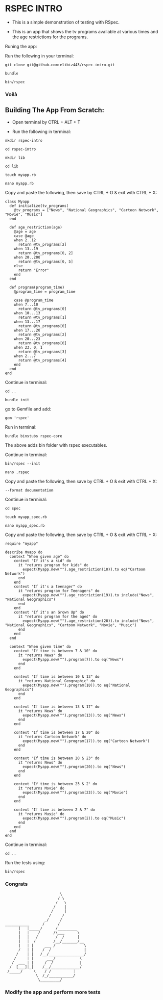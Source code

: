 # RSPEC INTRO

* This is a simple demonstration of testing with RSpec.

* This is an app that shows the tv programs available at various times and the age restrictions for the programs.

Runing the app:

Run the following in your terminal:

```
git clone git@github.com:elibiz443/rspec-intro.git
```
```
bundle
```
```
bin/rspec
```
### Voilà 

## Building The App From Scratch:

* Open terminal by CTRL + ALT + T

* Run the following in terminal:
```
mkdir rspec-intro
```
```
cd rspec-intro
```
```
mkdir lib
```
```
cd lib
```
```
touch myapp.rb
```
```
nano myapp.rb
```

Copy and paste the following, then save by CTRL + O & exit with CTRL + X:
```
class Myapp
  def initialize(tv_programs)
    @tv_programs = ["News", "National Geographics", "Cartoon Network", "Movie", "Music"]
  end

  def age_restriction(age)
    @age = age
    case @age
    when 2..12
      return @tv_programs[2]
    when 13..19
      return @tv_programs[0, 2]
    when 20..200
      return @tv_programs[0, 5]
    else
      return "Error"
    end
  end

  def program(program_time)
    @program_time = program_time 

    case @program_time
    when 7...10
      return @tv_programs[0]
    when 10...13
      return @tv_programs[1]
    when 13...17
      return @tv_programs[0]
    when 17...20
      return @tv_programs[2]
    when 20...23
      return @tv_programs[0]
    when 23, 0, 1
      return @tv_programs[3]
    when 2...7
      return @tv_programs[4]
    end
  end
end
```
Continue in terminal:
```
cd ..
```
```
bundle init
```
go to Gemfile and add:
```
gem 'rspec'
```
Run in terminal:
```
bundle binstubs rspec-core
```
The above adds bin folder with rspec executables.

Continue in terminal:
```
bin/rspec --init
```
```
nano .rspec
```
Copy and paste the following, then save by CTRL + O & exit with CTRL + X:
```
--format documentation
```
Continue in terminal:
```
cd spec
```
```
touch myapp_spec.rb
```
```
nano myapp_spec.rb
```
Copy and paste the following, then save by CTRL + O & exit with CTRL + X:
```
require "myapp"

describe Myapp do
  context "When given age" do
    context "If it's a kid" do
      it "returns program for kids" do
        expect(Myapp.new("").age_restriction(10)).to eq("Cartoon Network")
      end
    end
    context "If it's a teenager" do
      it "returns program for Teenagers" do
        expect(Myapp.new("").age_restriction(19)).to include("News", "National Geographics")
      end
    end
    context "If it's an Grown Up" do
      it "returns program for the aged" do
        expect(Myapp.new("").age_restriction(20)).to include("News", "National Geographics", "Cartoon Network", "Movie", "Music")
      end
    end
  end

  context "When given time" do
    context "If time is between 7 & 10" do
      it "returns News" do
        expect(Myapp.new("").program(7)).to eq("News")
      end
    end

    context "If time is between 10 & 13" do
      it "returns National Geographic" do
        expect(Myapp.new("").program(10)).to eq("National Geographics")
      end
    end

    context "If time is between 13 & 17" do
      it "returns News" do
        expect(Myapp.new("").program(13)).to eq("News")
      end
    end

    context "If time is between 17 & 20" do
      it "returns Cartoon Network" do
        expect(Myapp.new("").program(17)).to eq("Cartoon Network")
      end
    end

    context "If time is between 20 & 23" do
      it "returns News" do
        expect(Myapp.new("").program(20)).to eq("News")
      end
    end

    context "If time is between 23 & 2" do
      it "returns Movie" do
        expect(Myapp.new("").program(23)).to eq("Movie")
      end
    end

    context "If time is between 2 & 7" do
      it "returns Music" do
        expect(Myapp.new("").program(2)).to eq("Music")
      end
    end
  end
end
```
Continue in terminal:
```
cd ..
```
Run the tests using:
```
bin/rspec
```
### Congrats
                             \
                            / \
                           /   \
                          /    |
                         /     |
                        /     /
                      _/     /
    ___________      /      /
          |   |_____/      /_________
          |   |    /      /\___      \
          |   |   /        /  /      |
          |   |  /        /__/_______/__
          |   | |     ___ /             \
          /   | |    /  /               |
         /    | |   /__/________________/
        /     | |      ___/           \
       /  ___ | |     /  /            |
      /  [___]|_|    /__/_____________/
     /_____/     \    / /          |   
                  \  /_/___________/
                   \_________/

### Modify the app and perform more tests
